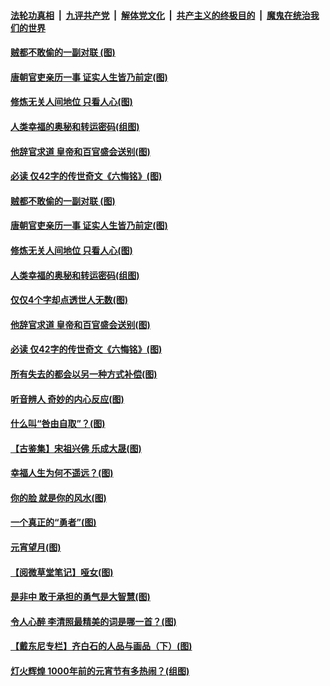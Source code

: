 

####  [法轮功真相](../../../../basic/blob/master/README.md?t=03030701) &nbsp;|&nbsp; [九评共产党](../../../../9ping.md/blob/master/README.md?t=03030701) &nbsp;|&nbsp; [解体党文化](../../../../jtdwh.md/blob/master/README.md?t=03030701)  &nbsp;|&nbsp; [共产主义的终极目的](../../../../gczydzjmd.md/blob/master/README.md?t=03030701) &nbsp;|&nbsp; [魔鬼在统治我们的世界](../../../../mgztzwmdsj.md/blob/master/README.md?t=03030701) 

#### [贼都不敢偷的一副对联 (图)](../pages/p7/963963.md?t=03030701) 

#### [唐朝官吏亲历一事 证实人生皆乃前定(图)](../pages/p7/964017.md?t=03030701) 

#### [修炼无关人间地位 只看人心(图)](../pages/p7/964097.md?t=03030701) 

#### [人类幸福的奥秘和转运密码(组图)](../pages/p7/960947.md?t=03030701) 

#### [他辞官求道 皇帝和百官盛会送别(图)](../pages/p7/963811.md?t=03030701) 

#### [必读 仅42字的传世奇文《六悔铭》(图)](../pages/p7/963991.md?t=03030701) 

#### [贼都不敢偷的一副对联 (图)](../pages/p7/963963.md?t=03030701) 

#### [唐朝官吏亲历一事 证实人生皆乃前定(图)](../pages/p7/964017.md?t=03030701) 

#### [修炼无关人间地位 只看人心(图)](../pages/p7/964097.md?t=03030701) 

#### [人类幸福的奥秘和转运密码(组图)](../pages/p7/960947.md?t=03030701) 

#### [仅仅4个字却点透世人无数(图)](../pages/p7/963734.md?t=03030701) 

#### [他辞官求道 皇帝和百官盛会送别(图)](../pages/p7/963811.md?t=03030701) 

#### [必读 仅42字的传世奇文《六悔铭》(图)](../pages/p7/963991.md?t=03030701) 

#### [所有失去的都会以另一种方式补偿(图)](../pages/p7/963637.md?t=03030701) 

#### [听音辨人 奇妙的内心反应(图)](../pages/p7/963899.md?t=03030701) 

#### [什么叫“咎由自取”？(图)](../pages/p7/960379.md?t=03030701) 

#### [【古鉴集】宋祖兴佛 乐成大晟(图)](../pages/p7/963974.md?t=03030701) 

#### [幸福人生为何不遥远？(图)](../pages/p7/962481.md?t=03030701) 

#### [你的脸 就是你的风水(图)](../pages/p7/963617.md?t=03030701) 

#### [一个真正的“勇者”(图)](../pages/p7/963807.md?t=03030701) 

#### [元宵望月(图)](../pages/p7/963931.md?t=03030701) 

#### [【阅微草堂笔记】哑女(图)](../pages/p7/956893.md?t=03030701) 

#### [是非中 敢于承担的勇气是大智慧(图)](../pages/p7/963598.md?t=03030701) 

#### [令人心醉 李清照最精美的词是哪一首？(图)](../pages/p7/963780.md?t=03030701) 

#### [【戴东尼专栏】齐白石的人品与画品（下）(图)](../pages/p7/956750.md?t=03030701) 

#### [灯火辉煌 1000年前的元宵节有多热闹？(组图)](../pages/p7/963779.md?t=03030701) 

